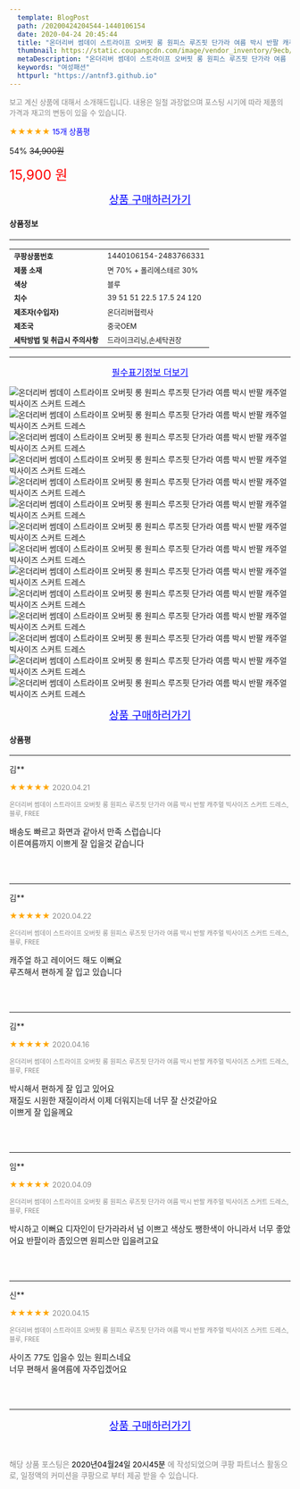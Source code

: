 ```yaml
---
  template: BlogPost
  path: /20200424204544-1440106154
  date: 2020-04-24 20:45:44
  title: "온더리버 썸데이 스트라이프 오버핏 롱 원피스 루즈핏 단가라 여름 박시 반팔 캐주얼 빅사이즈 스커트 드레스"
  thumbnail: https://static.coupangcdn.com/image/vendor_inventory/9ecb/137d711adfde714ebade14b630d99708e873399a25c9e170e5bc7c96b2ca.jpg
  metaDescription: "온더리버 썸데이 스트라이프 오버핏 롱 원피스 루즈핏 단가라 여름 박시 반팔 캐주얼 빅사이즈 스커트 드레스,여성패션"
  keywords: "여성패션"
  httpurl: "https://antnf3.github.io"
---
```

  
<span style="color: #888;font-size:0.8rem">보고 계신 상품에 대해서 소개해드립니다.
내용은 일절 과장없으며 포스팅 시기에 따라 제품의 가격과 재고의 변동이 있을 수 있습니다.</span>
  
<span style="color: orange;">★★★★★</span> <span style="color: blue;font-size: 0.85rem;">15개 상품평</span>

<span style="font-size: 0.9rem">54%</span> <span style="font-size: 0.9rem">~~34,900원~~</span>

<span style="color: red;font-size: 1.5rem;">15,900 원</span>



<p align="center"><a href="http://me2.do/57p3RMSu" style="font-size: 1.2rem; color: blue;">상품 구매하러가기</a></p>

#### 상품정보

---

|                  |                       |
| ---------------- | --------------------- |
| **<span style="font-size:0.8rem;">쿠팡상품번호</span>** | <span style="font-size:0.8rem;">1440106154-2483766331</span> |
| **<span style="font-size:0.8rem;">제품 소재</span>**    | <span style="font-size:0.8rem;">면 70% + 폴리에스테르 30%</span>        |
| **<span style="font-size:0.8rem;">색상</span>**    | <span style="font-size:0.8rem;">블루</span>        |
| **<span style="font-size:0.8rem;">치수</span>**    | <span style="font-size:0.8rem;">39 51 51 22.5 17.5 24 120</span>        |
| **<span style="font-size:0.8rem;">제조자(수입자)</span>**    | <span style="font-size:0.8rem;">온더리버협력사</span>        |
| **<span style="font-size:0.8rem;">제조국</span>**    | <span style="font-size:0.8rem;">중국OEM</span>        |
| **<span style="font-size:0.8rem;">세탁방법 및 취급시 주의사항</span>**    | <span style="font-size:0.8rem;">드라이크리닝,손세탁권장</span>        |




---

<p align="center"><a href="http://me2.do/57p3RMSu" style="font-size: 1rem; color: blue;">필수표기정보 더보기</a></p>

![온더리버 썸데이 스트라이프 오버핏 롱 원피스 루즈핏 단가라 여름 박시 반팔 캐주얼 빅사이즈 스커트 드레스](http://image1.coupangcdn.com/image/vendor_inventory/4a13/ce4d3bf450a035114f2623b89d171c2e3bb9e8976084fc383593445f6ed6.jpg)
![온더리버 썸데이 스트라이프 오버핏 롱 원피스 루즈핏 단가라 여름 박시 반팔 캐주얼 빅사이즈 스커트 드레스](http://image1.coupangcdn.com/image/vendor_inventory/cae3/75e6b64d743ef22441cde4f21bab7727e81a9849ff1edc239fedbab04d86.jpg)
![온더리버 썸데이 스트라이프 오버핏 롱 원피스 루즈핏 단가라 여름 박시 반팔 캐주얼 빅사이즈 스커트 드레스](http://image1.coupangcdn.com/image/vendor_inventory/f859/d37fe06c7b3b61d6142c178e56cba10295876ef844fe132d3de3a36d1b2d.jpg)
![온더리버 썸데이 스트라이프 오버핏 롱 원피스 루즈핏 단가라 여름 박시 반팔 캐주얼 빅사이즈 스커트 드레스](http://image1.coupangcdn.com/image/vendor_inventory/28d1/c20a3ae2bcb12fbcaa4cf053cf8593bc3dae6feee1104d2c5866d4c7a54d.jpg)
![온더리버 썸데이 스트라이프 오버핏 롱 원피스 루즈핏 단가라 여름 박시 반팔 캐주얼 빅사이즈 스커트 드레스](http://image1.coupangcdn.com/image/vendor_inventory/baf9/96ca40fb37e04698db2d8781c49bbed747da271e0acdbe52230c22673441.jpg)
![온더리버 썸데이 스트라이프 오버핏 롱 원피스 루즈핏 단가라 여름 박시 반팔 캐주얼 빅사이즈 스커트 드레스](http://image1.coupangcdn.com/image/vendor_inventory/41ba/a4fdee6f48e9427701a60b22590248d63c4755f2c5b3154056ca8905406d.jpg)
![온더리버 썸데이 스트라이프 오버핏 롱 원피스 루즈핏 단가라 여름 박시 반팔 캐주얼 빅사이즈 스커트 드레스](http://image1.coupangcdn.com/image/vendor_inventory/3691/eaa30082435206f6ab8866cb0fe81c7d22a08e572bddb7b2cdca398b60ff.jpg)
![온더리버 썸데이 스트라이프 오버핏 롱 원피스 루즈핏 단가라 여름 박시 반팔 캐주얼 빅사이즈 스커트 드레스](http://image1.coupangcdn.com/image/vendor_inventory/f104/344e61a772a70e19e643d89f60f11e18a0212248b028f63e7712800fa20d.jpg)
![온더리버 썸데이 스트라이프 오버핏 롱 원피스 루즈핏 단가라 여름 박시 반팔 캐주얼 빅사이즈 스커트 드레스](http://image1.coupangcdn.com/image/vendor_inventory/9dfe/b6379a2cb88450820fafccf28294a18833b82b631009ce029c409d6caee2.jpg)
![온더리버 썸데이 스트라이프 오버핏 롱 원피스 루즈핏 단가라 여름 박시 반팔 캐주얼 빅사이즈 스커트 드레스](http://image1.coupangcdn.com/image/vendor_inventory/a14b/c66279592196a15938a8b568f64335633562c76100b8b21810f503a0c59e.jpg)
![온더리버 썸데이 스트라이프 오버핏 롱 원피스 루즈핏 단가라 여름 박시 반팔 캐주얼 빅사이즈 스커트 드레스](http://image1.coupangcdn.com/image/vendor_inventory/3743/88019be1a827842982f3a6d3e4da2d8a6d25ace43ea50fba9018f1c5654d.jpg)
![온더리버 썸데이 스트라이프 오버핏 롱 원피스 루즈핏 단가라 여름 박시 반팔 캐주얼 빅사이즈 스커트 드레스](http://image1.coupangcdn.com/image/vendor_inventory/b63f/a7c3e9ab61be52995a4f7818f4cdedb17f55b0bfffcc8c6b9a0c5b5a563a.jpg)
![온더리버 썸데이 스트라이프 오버핏 롱 원피스 루즈핏 단가라 여름 박시 반팔 캐주얼 빅사이즈 스커트 드레스](http://image1.coupangcdn.com/image/vendor_inventory/ae45/e77434909680c3c09b8fcc53dd6f8fc13af0983a04ae35920aded71ddbc9.jpg)
![온더리버 썸데이 스트라이프 오버핏 롱 원피스 루즈핏 단가라 여름 박시 반팔 캐주얼 빅사이즈 스커트 드레스](http://image1.coupangcdn.com/image/vendor_inventory/98d0/2c3706cc96111df3cb9342f782bce8b04f145d9d4e70f1d127c37853091c.jpg)

<p align="center"><a href="http://me2.do/57p3RMSu" style="font-size: 1.2rem; color: blue;">상품 구매하러가기</a></p>

#### 상품평
  
---
  
김**
    
<span style="color: orange;">★★★★★</span> <span style="font-size:0.8rem;color: #888;">2020.04.21</span>
    
<span style="color: #888;font-size:0.7rem">온더리버 썸데이 스트라이프 오버핏 롱 원피스 루즈핏 단가라 여름 박시 반팔 캐주얼 빅사이즈 스커트 드레스, 블루, FREE</span>
    

    
<span style="font-size: 0.9rem;">배송도 빠르고 화면과 같아서 만족 스럽습니다<br/>이른여름까지 이쁘게 잘 입을것 같습니다</span>
    
<br>
<br>

---
  
김**
    
<span style="color: orange;">★★★★★</span> <span style="font-size:0.8rem;color: #888;">2020.04.22</span>
    
<span style="color: #888;font-size:0.7rem">온더리버 썸데이 스트라이프 오버핏 롱 원피스 루즈핏 단가라 여름 박시 반팔 캐주얼 빅사이즈 스커트 드레스, 블루, FREE</span>
    

    
<span style="font-size: 0.9rem;">캐주얼 하고 레이어드 해도 이뻐요 <br/>루즈해서 편하게 잘 입고 있습니다</span>
    
<br>
<br>

---
  
김**
    
<span style="color: orange;">★★★★★</span> <span style="font-size:0.8rem;color: #888;">2020.04.16</span>
    
<span style="color: #888;font-size:0.7rem">온더리버 썸데이 스트라이프 오버핏 롱 원피스 루즈핏 단가라 여름 박시 반팔 캐주얼 빅사이즈 스커트 드레스, 블루, FREE</span>
    

    
<span style="font-size: 0.9rem;">박시해서 편하게 잘 입고 있어요 <br/>재질도 시원한 재질이라서 이제 더워지는데 너무 잘 산것같아요<br/>이쁘게 잘 입을께요</span>
    
<br>
<br>

---
  
임**
    
<span style="color: orange;">★★★★★</span> <span style="font-size:0.8rem;color: #888;">2020.04.09</span>
    
<span style="color: #888;font-size:0.7rem">온더리버 썸데이 스트라이프 오버핏 롱 원피스 루즈핏 단가라 여름 박시 반팔 캐주얼 빅사이즈 스커트 드레스, 블루, FREE</span>
    

    
<span style="font-size: 0.9rem;">박시하고 이뻐요 디자인이 단가라라서 넘 이쁘고 색상도 쨍한색이 아니라서 너무 좋았어요 반팔이라 좀있으면 원피스만 입을려고요</span>
    
<br>
<br>

---
  
신**
    
<span style="color: orange;">★★★★★</span> <span style="font-size:0.8rem;color: #888;">2020.04.15</span>
    
<span style="color: #888;font-size:0.7rem">온더리버 썸데이 스트라이프 오버핏 롱 원피스 루즈핏 단가라 여름 박시 반팔 캐주얼 빅사이즈 스커트 드레스, 블루, FREE</span>
    

    
<span style="font-size: 0.9rem;">사이즈 77도 입을수 있는 원피스네요<br/>너무 편해서 올여름에 자주입겠어요</span>
    
<br>
<br>


  
---
  
<p align="center"><a href="http://me2.do/57p3RMSu" style="font-size: 1.2rem; color: blue;">상품 구매하러가기</a></p>
  
<br>
  
<span style="font-size: 0.85rem; color: #888;">해당 상품 포스팅은 <span style="color: #000;"> 2020년04월24일 20시45분 </span> 에 작성되었으며 쿠팡 파트너스 활동으로, 일정액의 커미션을 쿠팡으로 부터 제공 받을 수 있습니다.</span>
